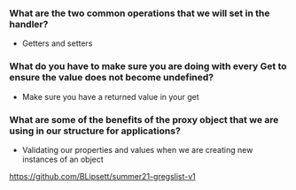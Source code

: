 ### What are the two common operations that we will set in the handler?

- Getters and setters

### What do you have to make sure you are doing with every Get to ensure the value does not become undefined?

- Make sure you have a returned value in your get

### What are some of the benefits of the proxy object that we are using in our structure for applications?

- Validating our properties and values when we are creating new instances of an object

https://github.com/BLipsett/summer21-gregslist-v1
